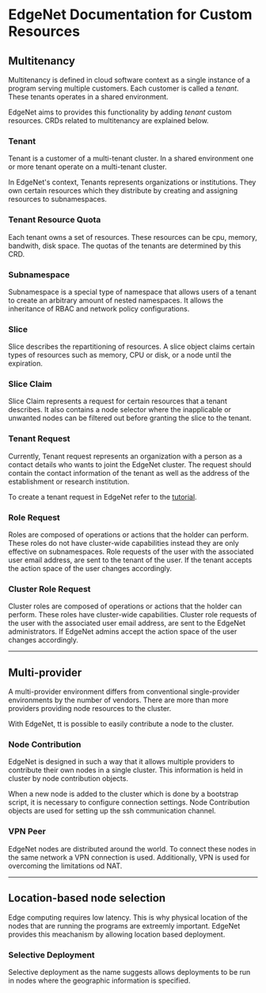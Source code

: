# EdgeNet Documentation for Custom Resources

## Multitenancy

Multitenancy is defined in cloud software context as a single instance of a program serving multiple customers. Each customer is called a *tenant*. These tenants operates in a shared environment.

EdgeNet aims to provides this functionality by adding *tenant* custom resources. CRDs related to multitenancy are explained below.

### Tenant 
Tenant is a customer of a multi-tenant cluster. In a shared environment one or more tenant operate on a multi-tenant cluster. 

In EdgeNet's context, Tenants represents organizations or institutions. They own certain resources which they distribute by creating and assigning resources to subnamespaces. 

### Tenant Resource Quota
Each tenant owns a set of resources. These resources can be cpu, memory, bandwith, disk space. The quotas of the tenants are determined by this CRD.

### Subnamespace
Subnamespace is a special type of namespace that allows users of a tenant to create an arbitrary amount of nested namespaces. It allows the inheritance of RBAC and network policy configurations.

### Slice
Slice describes the repartitioning of resources. A slice object claims certain types of resources such as memory, CPU or disk, or a node until the expiration.

### Slice Claim
Slice Claim represents a request for certain resources that a tenant describes. It also contains a node selector where the inapplicable or unwanted nodes can be filtered out before granting the slice to the tenant.

### Tenant Request
Currently, Tenant request represents an organization with a person as a contact details who wants to joint the EdgeNet cluster. The request should contain the contact information of the tenant as well as the address of the establishment or research institution. 

To create a tenant request in EdgeNet refer to the [tutorial](tenant_registration.md).

### Role Request
Roles are composed of operations or actions that the holder can perform. These roles do not have cluster-wide capabilities instead they are only effective on subnamespaces. Role requests of the user with the associated user email address, are sent to the tenant of the user. If the tenant accepts the action space of the user changes accordingly. 

### Cluster Role Request
Cluster roles are composed of operations or actions that the holder can perform. These roles have cluster-wide capabilities. Cluster role requests of the user with the associated user email address, are sent to the EdgeNet administrators. If EdgeNet admins accept the action space of the user changes accordingly. 

---

## Multi-provider
A multi-provider environment differs from conventional single-provider environments by the number of vendors. There are more than more providers providing node resources to the cluster.

With EdgeNet, tt is possible to easily contribute a node to the cluster.

### Node Contribution
EdgeNet is designed in such a way that it allows multiple providers to contribute their own nodes in a single cluster. This information is held in cluster by node contribution objects.

When a new node is added to the cluster which is done by a bootstrap script, it is necessary to configure connection settings. Node Contribution objects are used for setting up the ssh communication channel.

### VPN Peer
EdgeNet nodes are distributed around the world. To connect these nodes in the same network a VPN connection is used. Additionally, VPN is used for overcoming the limitations od NAT.

---

## Location-based node selection
Edge computing requires low latency. This is why physical location of the nodes that are running the programs are extreemly important. EdgeNet provides this meachanism by allowing location based deployment.

### Selective Deployment
Selective deployment as the name suggests allows deployments to be run in nodes where the geographic information is specified.


